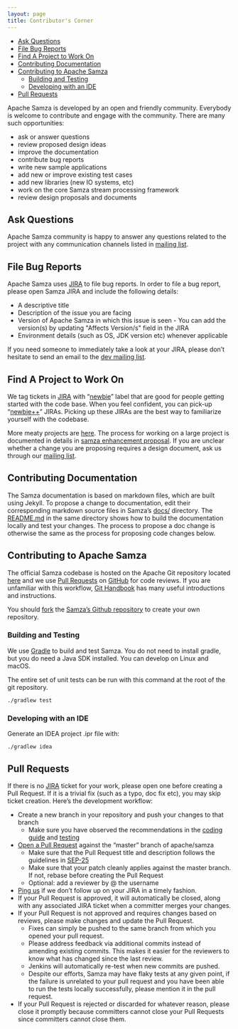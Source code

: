 ```yaml
---
layout: page
title: Contributor's Corner
---
```

<!--
   Licensed to the Apache Software Foundation (ASF) under one or more
   contributor license agreements.  See the NOTICE file distributed with
   this work for additional information regarding copyright ownership.
   The ASF licenses this file to You under the Apache License, Version 2.0
   (the "License"); you may not use this file except in compliance with
   the License.  You may obtain a copy of the License at

       http://www.apache.org/licenses/LICENSE-2.0

   Unless required by applicable law or agreed to in writing, software
   distributed under the License is distributed on an "AS IS" BASIS,
   WITHOUT WARRANTIES OR CONDITIONS OF ANY KIND, either express or implied.
   See the License for the specific language governing permissions and
   limitations under the License.
-->
- [Ask Questions](#ask-questions)
- [File Bug Reports](#file-bug-reports)
- [Find A Project to Work On](#find-a-project-to-work-on)
- [Contributing Documentation](#contributing-documentation)
- [Contributing to Apache Samza](#contributing-to-apache-samza)
  * [Building and Testing](#building-and-testing)
  * [Developing with an IDE](#developing-with-an-ide)
- [Pull Requests](#pull-requests)  

Apache Samza is developed by an open and friendly community. Everybody is welcome to contribute and engage with the community. There are many such opportunities:

* ask or answer questions
* review proposed design ideas 
* improve the documentation
* contribute bug reports
* write new sample applications
* add new or improve existing test cases
* add new libraries (new IO systems, etc)
* work on the core Samza stream processing framework
* review design proposals and documents

## Ask Questions

Apache Samza community is happy to answer any questions related to the project with any communication channels listed in [mailing list](/community/contact-us.html). 

## File Bug Reports

Apache Samza uses [JIRA](https://issues.apache.org/jira/browse/SAMZA) to file bug reports. In order to file a bug report, please open Samza JIRA and include the following details:

* A descriptive title
* Description of the issue you are facing
* Version of Apache Samza in which this issue is seen - You can add the version(s) by updating "Affects Version/s" field in the JIRA
* Environment details (such as OS, JDK version etc) whenever applicable
 
If you need someone to immediately take a look at your JIRA, please don’t hesitate to send an email to the [dev mailing list](mailto:dev@samza.apache.org).

## Find A Project to Work On

We tag tickets in [JIRA](https://issues.apache.org/jira/browse/SAMZA) with “[newbie](https://issues.apache.org/jira/issues/?jql=project%20%3D%20SAMZA%20AND%20labels%20%3D%20newbie%20AND%20status%20%3D%20Open)” label that are good for people getting started with the code base. When you feel confident, you can pick-up “[newbie++](https://issues.apache.org/jira/issues/?jql=project%20%3D%20SAMZA%20AND%20labels%20%3D%20%22newbie%2B%2B%22%20AND%20status%20%3D%20Open)” JIRAs. Picking up these JIRAs are the best way to familiarize yourself with the codebase.

More meaty projects are [here](https://issues.apache.org/jira/issues/?jql=project%20%3D%20SAMZA%20AND%20labels%20%3D%20project%20AND%20status%20%3D%20Open). The process for working on a large project is documented in details in [samza enhancement proposal](/contribute/enhancement-proposal.html). 
If you are unclear whether a change you are proposing requires a design document, ask us through our [mailing list](mailto:dev@samza.apache.org).

## Contributing Documentation

The Samza documentation is based on markdown files, which are built using Jekyll. To propose a change to documentation, edit their corresponding markdown source files in Samza’s [docs/](https://github.com/apache/samza/tree/master/docs) directory. The [README.md](https://github.com/apache/samza/blob/master/docs/README.md) in the same directory shows how to build the documentation locally and test your changes. The process to propose a doc change is otherwise the same as the process for proposing code changes below.

## Contributing to Apache Samza

The official Samza codebase is hosted on the Apache Git repository located [here](https://github.com/apache/samza) and we use [Pull Requests](https://help.github.com/articles/about-pull-requests/) on [GitHub](https://github.com/apache/samza) for code reviews. If you are unfamiliar with this workflow, [Git Handbook](https://guides.github.com/introduction/git-handbook/) has many useful introductions and instructions.

You should [fork](https://guides.github.com/activities/forking/) the [Samza’s Github repository](https://github.com/apache/samza) to create your own repository.

### Building and Testing

We use [Gradle](https://gradle.org/) to build and test Samza. You do not need to install gradle, but you do need a Java SDK installed. You can develop on Linux and macOS. 

The entire set of unit tests can be run with this command at the root of the git repository.

```
./gradlew test
```

### Developing with an IDE

Generate an IDEA project .ipr file with:

```
./gradlew idea
```

## Pull Requests

If there is no [JIRA](https://issues.apache.org/jira/browse/SAMZA) ticket for your work, please open one before creating a Pull Request. If it is a trivial fix (such as a typo, doc fix etc), you may skip ticket creation. Here’s the development workflow:

* Create a new branch in your repository and push your changes to that branch
  * Make sure you have observed the recommendations in the [coding guide](/contribute/coding-guide.html) and [testing](/contribute/tests.html)
* [Open a Pull Request](https://help.github.com/articles/about-pull-requests/) against the “master” branch of apache/samza
  * Make sure that the Pull Request title and description follows the guidelines in [SEP-25](https://cwiki.apache.org/confluence/display/SAMZA/SEP-25%3A+PR+Title+And+Description+Guidelines)
  * Make sure that your patch cleanly applies against the master branch. If not, rebase before creating the Pull Request
  * Optional: add a reviewer by @ the username
* [Ping us](mailto:dev@samza.apache.org) if we don’t follow up on your JIRA in a timely fashion.  
* If your Pull Request is approved, it will automatically be closed, along with any associated JIRA ticket when a committer merges your changes.
* If your Pull Request is not approved and requires changes based on reviews, please make changes and update the Pull Request.
  * Fixes can simply be pushed to the same branch from which you opened your pull request.
  * Please address feedback via additional commits instead of amending existing commits. This makes it easier for the reviewers to know what has changed since the last review.
  * Jenkins will automatically re-test when new commits are pushed.
  * Despite our efforts, Samza may have flaky tests at any given point, if the failure is unrelated to your pull request and you have been able to run the tests locally successfully, please mention it in the pull request.
* If your Pull Request is rejected or discarded for whatever reason, please close it promptly because committers cannot close your Pull Requests since committers cannot close them.   